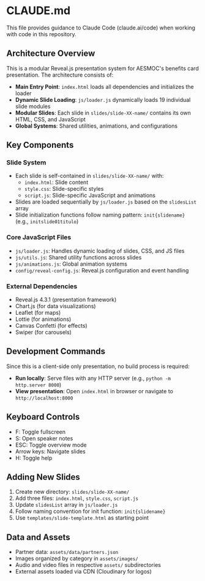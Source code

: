 # CLAUDE.md

This file provides guidance to Claude Code (claude.ai/code) when working with code in this repository.

## Architecture Overview

This is a modular Reveal.js presentation system for AESMOC's benefits card presentation. The architecture consists of:

- **Main Entry Point**: `index.html` loads all dependencies and initializes the loader
- **Dynamic Slide Loading**: `js/loader.js` dynamically loads 19 individual slide modules
- **Modular Slides**: Each slide in `slides/slide-XX-name/` contains its own HTML, CSS, and JavaScript
- **Global Systems**: Shared utilities, animations, and configurations

## Key Components

### Slide System
- Each slide is self-contained in `slides/slide-XX-name/` with:
  - `index.html`: Slide content
  - `style.css`: Slide-specific styles  
  - `script.js`: Slide-specific JavaScript and animations
- Slides are loaded sequentially by `js/loader.js` based on the `slidesList` array
- Slide initialization functions follow naming pattern: `init{slidename}` (e.g., `initslide01titulo`)

### Core JavaScript Files
- `js/loader.js`: Handles dynamic loading of slides, CSS, and JS files
- `js/utils.js`: Shared utility functions across slides
- `js/animations.js`: Global animation systems
- `config/reveal-config.js`: Reveal.js configuration and event handling

### External Dependencies
- Reveal.js 4.3.1 (presentation framework)
- Chart.js (for data visualizations)
- Leaflet (for maps)
- Lottie (for animations)
- Canvas Confetti (for effects)
- Swiper (for carousels)

## Development Commands

Since this is a client-side only presentation, no build process is required:

- **Run locally**: Serve files with any HTTP server (e.g., `python -m http.server 8000`)
- **View presentation**: Open `index.html` in browser or navigate to `http://localhost:8000`

## Keyboard Controls
- F: Toggle fullscreen
- S: Open speaker notes
- ESC: Toggle overview mode
- Arrow keys: Navigate slides
- H: Toggle help

## Adding New Slides

1. Create new directory: `slides/slide-XX-name/`
2. Add three files: `index.html`, `style.css`, `script.js`
3. Update `slidesList` array in `js/loader.js`
4. Follow naming convention for init function: `init{slidename}`
5. Use `templates/slide-template.html` as starting point

## Data and Assets

- Partner data: `assets/data/partners.json`
- Images organized by category in `assets/images/`
- Audio and video files in respective `assets/` subdirectories
- External assets loaded via CDN (Cloudinary for logos)